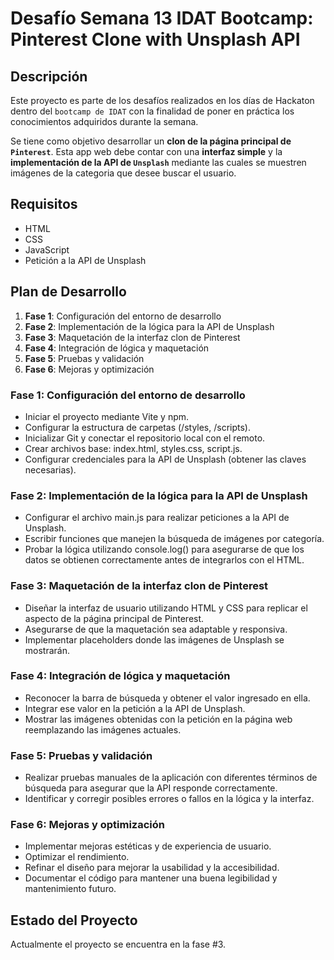 # Desafío Semana 13 IDAT Bootcamp: Pinterest Clone with Unsplash API

## Descripción

Este proyecto es parte de los desafíos realizados en los días de Hackaton dentro del `bootcamp de IDAT` con la finalidad de poner en práctica los conocimientos adquiridos durante la semana.

Se tiene como objetivo desarrollar un **clon de la página principal de `Pinterest`**.
Esta app web debe contar con una **interfaz simple** y la **implementación de la API de `Unsplash`** mediante las cuales se muestren imágenes de la categoria que desee buscar el usuario.

## Requisitos

- HTML
- CSS
- JavaScript
- Petición a la API de Unsplash

## Plan de Desarrollo

1. **Fase 1**: Configuración del entorno de desarrollo
2. **Fase 2**: Implementación de la lógica para la API de Unsplash
3. **Fase 3**: Maquetación de la interfaz clon de Pinterest
4. **Fase 4**: Integración de lógica y maquetación
5. **Fase 5**: Pruebas y validación
6. **Fase 6**: Mejoras y optimización

### Fase 1: Configuración del entorno de desarrollo

- Iniciar el proyecto mediante Vite y npm.
- Configurar la estructura de carpetas (/styles, /scripts).
- Inicializar Git y conectar el repositorio local con el remoto.
- Crear archivos base: index.html, styles.css, script.js.
- Configurar credenciales para la API de Unsplash (obtener las claves necesarias).

### Fase 2: Implementación de la lógica para la API de Unsplash

- Configurar el archivo main.js para realizar peticiones a la API de Unsplash.
- Escribir funciones que manejen la búsqueda de imágenes por categoría.
- Probar la lógica utilizando console.log() para asegurarse de que los datos se obtienen correctamente antes de integrarlos con el HTML.

### Fase 3: Maquetación de la interfaz clon de Pinterest

- Diseñar la interfaz de usuario utilizando HTML y CSS para replicar el aspecto de la página principal de Pinterest.
- Asegurarse de que la maquetación sea adaptable y responsiva.
- Implementar placeholders donde las imágenes de Unsplash se mostrarán.

### Fase 4: Integración de lógica y maquetación

- Reconocer la barra de búsqueda y obtener el valor ingresado en ella.
- Integrar ese valor en la petición a la API de Unsplash.
- Mostrar las imágenes obtenidas con la petición en la página web reemplazando las imágenes actuales.

### Fase 5: Pruebas y validación

- Realizar pruebas manuales de la aplicación con diferentes términos de búsqueda para asegurar que la API responde correctamente.
- Identificar y corregir posibles errores o fallos en la lógica y la interfaz.

### Fase 6: Mejoras y optimización

- Implementar mejoras estéticas y de experiencia de usuario.
- Optimizar el rendimiento.
- Refinar el diseño para mejorar la usabilidad y la accesibilidad.
- Documentar el código para mantener una buena legibilidad y mantenimiento futuro.

## Estado del Proyecto

Actualmente el proyecto se encuentra en la fase #3.
